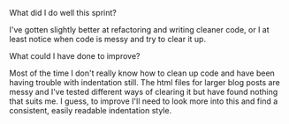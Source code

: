What did I do well this sprint?

I've gotten slightly better at refactoring and writing cleaner code, or I at least notice when code is messy and try to clear it up.

What could I have done to improve?

Most of the time I don't really know how to clean up code and have been having trouble with indentation still. The html files for larger blog posts are messy and I've tested different ways of clearing it but have found nothing that suits me. I guess, to improve I'll need to look more into this and find a consistent, easily readable indentation style.
